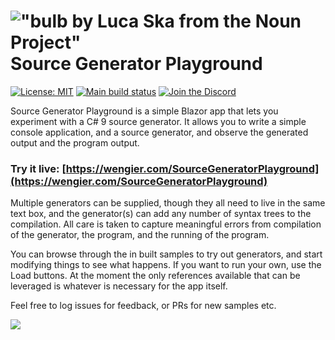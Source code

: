 # !["bulb by Luca Ska from the Noun Project"](assets/bulb.png) Source Generator Playground

[![License: MIT](https://img.shields.io/github/license/davidwengier/SourceGeneratorPlayground?color=blue "License: MIT")](https://choosealicense.com/licenses/mit/)
[![Main build status](https://github.com/davidwengier/SourceGeneratorPlayground/workflows/DeployToGitHubPages/badge.svg "Build status")](https://github.com/davidwengier/SourceGeneratorPlayground/actions?query=workflow%3ADeployToGitHubPages)
[![Join the Discord](https://img.shields.io/discord/709643112636612658?label=Discord "Join the Discord")](https://discord.gg/Yt5B58b)

Source Generator Playground is a simple Blazor app that lets you experiment with a C# 9 source generator. It allows you to write a simple console application, and a source generator, and observe the generated output and the program output.

### Try it live: [https://wengier.com/SourceGeneratorPlayground](https://wengier.com/SourceGeneratorPlayground)

Multiple generators can be supplied, though they all need to live in the same text box, and the generator(s) can add any number of syntax trees to the compilation. All care is taken to capture meaningful errors from compilation of the generator, the program, and the running of the program.

You can browse through the in built samples to try out generators, and start modifying things to see what happens. If you want to run your own, use the Load buttons. At the moment the only references available that can be leveraged is whatever is necessary for the app itself.

Feel free to log issues for feedback, or PRs for new samples etc.

![](assets/sourcegendev.gif)


